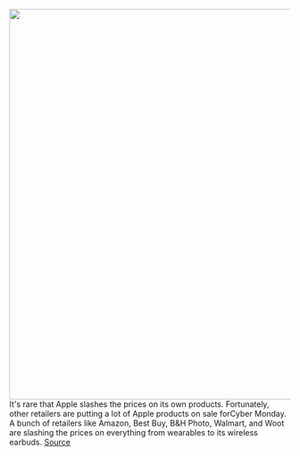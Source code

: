 <img src='https://cdn.vox-cdn.com/thumbor/0A3ylnXz7xgYGFaHH_8Iw8_gc5U=/0x0:2040x1360/1200x800/filters:focal(857x517:1183x843)/cdn.vox-cdn.com/uploads/chorus_image/image/67867333/vpavic_4243_20201017_0088.0.0.jpg' width='700px' /><br/>
It's rare that Apple slashes the prices on its own products. Fortunately, other retailers are putting a lot of Apple products on sale forCyber Monday. A bunch of retailers like Amazon, Best Buy, B&H Photo, Walmart, and Woot are slashing the prices on everything from wearables to its wireless earbuds.
<a href='https://www.theverge.com/21583192/apple-deals-black-friday-tech-cyber-monday'> Source <a/>